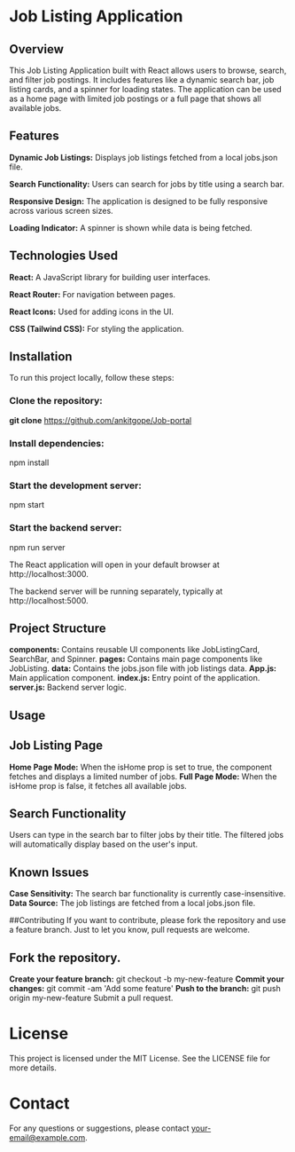 
# Job Listing Application

## Overview
This Job Listing Application built with React allows users to browse, search, and filter job postings. It includes features like a dynamic search bar, job listing cards, and a spinner for loading states. The application can be used as a home page with limited job postings or a full page that shows all available jobs.

## Features
**Dynamic Job Listings:** Displays job listings fetched from a local jobs.json file.

**Search Functionality:** Users can search for jobs by title using a search bar.

**Responsive Design:** The application is designed to be fully responsive across various screen sizes.

**Loading Indicator:** A spinner is shown while data is being fetched.

## Technologies Used
**React:** A JavaScript library for building user interfaces.

**React Router:** For navigation between pages.

**React Icons:** Used for adding icons in the UI.

**CSS (Tailwind CSS):** For styling the application.


## Installation
To run this project locally, follow these steps:

### Clone the repository:
**git clone** https://github.com/ankitgope/Job-portal

### Install dependencies:
npm install

### Start the development server:
npm start

### Start the backend server:
npm run server

The React application will open in your default browser at http://localhost:3000.

The backend server will be running separately, typically at http://localhost:5000.

## Project Structure

**components:** Contains reusable UI components like JobListingCard, SearchBar, and Spinner.
**pages:** Contains main page components like JobListing.
**data:** Contains the jobs.json file with job listings data.
**App.js:** Main application component.
**index.js:** Entry point of the application.
**server.js:** Backend server logic.

## Usage
## Job Listing Page
**Home Page Mode:** When the isHome prop is set to true, the component fetches and displays a limited number of jobs.
**Full Page Mode:** When the isHome prop is false, it fetches all available jobs.

## Search Functionality
Users can type in the search bar to filter jobs by their title. The filtered jobs will automatically display based on the user's input.

## Known Issues
**Case Sensitivity:** The search bar functionality is currently case-insensitive.
**Data Source:** The job listings are fetched from a local jobs.json file.

##Contributing
If you want to contribute, please fork the repository and use a feature branch. Just to let you know, pull requests are welcome.

## Fork the repository.
**Create your feature branch:** git checkout -b my-new-feature
**Commit your changes:** git commit -am 'Add some feature'
**Push to the branch:** git push origin my-new-feature
Submit a pull request.

# License
This project is licensed under the MIT License. See the LICENSE file for more details.

# Contact
For any questions or suggestions, please contact your-email@example.com.

